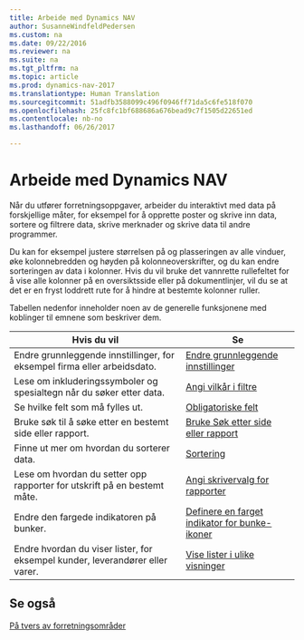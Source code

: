 ```yaml
---
title: Arbeide med Dynamics NAV
author: SusanneWindfeldPedersen
ms.custom: na
ms.date: 09/22/2016
ms.reviewer: na
ms.suite: na
ms.tgt_pltfrm: na
ms.topic: article
ms.prod: dynamics-nav-2017
ms.translationtype: Human Translation
ms.sourcegitcommit: 51adfb3588099c496f0946ff71da5c6fe518f070
ms.openlocfilehash: 25fc8fc1bf688686a676bead9c7f1505d22651ed
ms.contentlocale: nb-no
ms.lasthandoff: 06/26/2017

---
```

    
# <a name="work-with-dynamics-nav"></a>Arbeide med Dynamics NAV
Når du utfører forretningsoppgaver, arbeider du interaktivt med data på forskjellige måter, for eksempel for å opprette poster og skrive inn data, sortere og filtrere data, skrive merknader og skrive data til andre programmer.

Du kan for eksempel justere størrelsen på og plasseringen av alle vinduer, øke kolonnebredden og høyden på kolonneoverskrifter, og du kan endre sorteringen av data i kolonner. Hvis du vil bruke det vannrette rullefeltet for å vise alle kolonner på en oversiktsside eller på dokumentlinjer, vil du se at det er en fryst loddrett rute for å hindre at bestemte kolonner ruller.

Tabellen nedenfor inneholder noen av de generelle funksjonene med koblinger til emnene som beskriver dem.

|Hvis du vil |Se |
|---|----|
|Endre grunnleggende innstillinger, for eksempel firma eller arbeidsdato.|[Endre grunnleggende innstillinger](ui-change-basic-settings.md)|
|Lese om inkluderingssymboler og spesialtegn når du søker etter data.|[Angi vilkår i filtre](ui-enter-criteria-filters.md)|
|Se hvilke felt som må fylles ut.|[Obligatoriske felt](ui-mandatory-fields.md)|
|Bruke søk til å søke etter en bestemt side eller rapport.|[Bruke Søk etter side eller rapport](ui-search.md)|
|Finne ut mer om hvordan du sorterer data.|[Sortering](ui-sorting.md)|
|Lese om hvordan du setter opp rapporter for utskrift på en bestemt måte.|[Angi skrivervalg for rapporter](ui-specify-printer-selection-reports.md)|
|Endre den fargede indikatoren på bunker.|[Definere en farget indikator for bunke-ikoner](ui-how-setup-colored-indicator-cues.md)|
|Endre hvordan du viser lister, for eksempel kunder, leverandører eller varer.|[Vise lister i ulike visninger](across-display-lists-different-views.md)|

## <a name="see-also"></a>Se også
[På tvers av forretningsområder](ui-across-business-areas.md)

